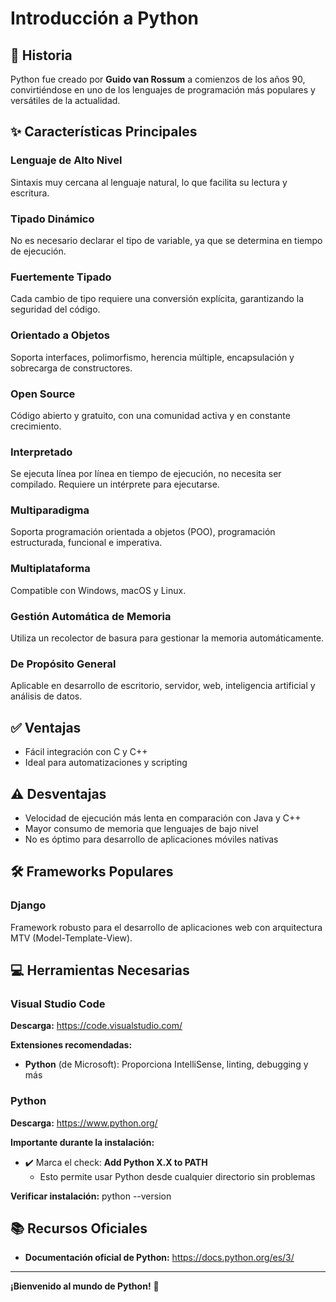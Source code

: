 # Introducción a Python

## 🐍 Historia

Python fue creado por **Guido van Rossum** a comienzos de los años 90, convirtiéndose en uno de los lenguajes de programación más populares y versátiles de la actualidad.

## ✨ Características Principales

### Lenguaje de Alto Nivel
Sintaxis muy cercana al lenguaje natural, lo que facilita su lectura y escritura.

### Tipado Dinámico
No es necesario declarar el tipo de variable, ya que se determina en tiempo de ejecución.

### Fuertemente Tipado
Cada cambio de tipo requiere una conversión explícita, garantizando la seguridad del código.

### Orientado a Objetos
Soporta interfaces, polimorfismo, herencia múltiple, encapsulación y sobrecarga de constructores.

### Open Source
Código abierto y gratuito, con una comunidad activa y en constante crecimiento.

### Interpretado
Se ejecuta línea por línea en tiempo de ejecución, no necesita ser compilado. Requiere un intérprete para ejecutarse.

### Multiparadigma
Soporta programación orientada a objetos (POO), programación estructurada, funcional e imperativa.

### Multiplataforma
Compatible con Windows, macOS y Linux.

### Gestión Automática de Memoria
Utiliza un recolector de basura para gestionar la memoria automáticamente.

### De Propósito General
Aplicable en desarrollo de escritorio, servidor, web, inteligencia artificial y análisis de datos.

## ✅ Ventajas

- Fácil integración con C y C++
- Ideal para automatizaciones y scripting

## ⚠️ Desventajas

- Velocidad de ejecución más lenta en comparación con Java y C++
- Mayor consumo de memoria que lenguajes de bajo nivel
- No es óptimo para desarrollo de aplicaciones móviles nativas

## 🛠️ Frameworks Populares

### Django
Framework robusto para el desarrollo de aplicaciones web con arquitectura MTV (Model-Template-View).

## 💻 Herramientas Necesarias

### Visual Studio Code
**Descarga:** https://code.visualstudio.com/

**Extensiones recomendadas:**
- **Python** (de Microsoft): Proporciona IntelliSense, linting, debugging y más

### Python
**Descarga:** https://www.python.org/

**Importante durante la instalación:**
- ✔️ Marca el check: **Add Python X.X to PATH**
  - Esto permite usar Python desde cualquier directorio sin problemas

**Verificar instalación:**
python --version

## 📚 Recursos Oficiales

- **Documentación oficial de Python:** https://docs.python.org/es/3/

---

**¡Bienvenido al mundo de Python!** 🎉
